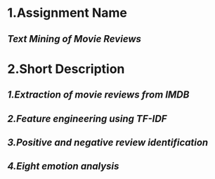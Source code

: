 # **1.Assignment Name**
## *Text Mining of Movie Reviews*

# **2.Short Description**
## *1.Extraction of movie reviews from IMDB*
## *2.Feature engineering using TF-IDF*
## *3.Positive and negative review identification*
## *4.Eight emotion analysis*
